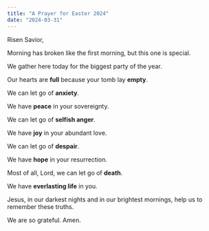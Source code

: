 ```yaml
---
title: "A Prayer for Easter 2024"
date: "2024-03-31"
---
```


Risen Savior,

Morning has broken like the first morning, but this one is special.

We gather here today for the biggest party of the year.

Our hearts are **full** because your tomb lay **empty**.

We can let go of **anxiety**.

We have **peace** in your sovereignty.

We can let go of **selfish anger**.

We have **joy** in your abundant love.

We can let go of **despair**.

We have **hope** in your resurrection.

Most of all, Lord, we can let go of **death**.

We have **everlasting life** in you.

Jesus, in our darkest nights and in our brightest mornings, help us to remember these truths.

We are so grateful. Amen.
